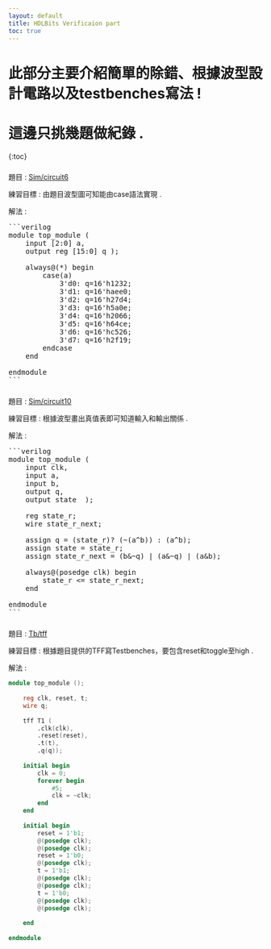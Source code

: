 ```yaml
---
layout: default
title: HDLBits Verificaion part
toc: true
---
```


# 此部分主要介紹簡單的除錯、根據波型設計電路以及testbenches寫法 !
# 這邊只挑幾題做紀錄 .

{:toc}
###
題目 : [Sim/circuit6](https://hdlbits.01xz.net/wiki/Sim/circuit6)

練習目標 : 由題目波型圖可知能由case語法實現 .

解法 :
<pre>```verilog
module top_module (
    input [2:0] a,
    output reg [15:0] q ); 

    always@(*) begin
        case(a)
            3'd0: q=16'h1232;
            3'd1: q=16'haee0;
            3'd2: q=16'h27d4;
            3'd3: q=16'h5a0e;
            3'd4: q=16'h2066;
            3'd5: q=16'h64ce;
            3'd6: q=16'hc526;
            3'd7: q=16'h2f19;
        endcase
    end
    
endmodule
```</pre>

###
題目 : [Sim/circuit10](https://hdlbits.01xz.net/wiki/Sim/circuit10)

練習目標 : 根據波型畫出真值表即可知道輸入和輸出關係 .

解法 :
<pre>```verilog
module top_module (
    input clk,
    input a,
    input b,
    output q,
    output state  );

    reg state_r;
    wire state_r_next;
    
    assign q = (state_r)? (~(a^b)) : (a^b);
    assign state = state_r;
    assign state_r_next = (b&~q) | (a&~q) | (a&b);
    
    always@(posedge clk) begin
        state_r <= state_r_next;
    end
    
endmodule
```</pre>

###
題目 : [Tb/tff](https://hdlbits.01xz.net/wiki/Tb/tff)

練習目標 : 根據題目提供的TFF寫Testbenches，要包含reset和toggle至high .

解法 :
```verilog
module top_module ();
    
    reg clk, reset, t;
    wire q;
    
    tff T1 (
        .clk(clk),
        .reset(reset),
        .t(t),
        .q(q));
    
    initial begin
        clk = 0;
        forever begin
            #5;
            clk = ~clk;
        end
    end
    
    initial begin
        reset = 1'b1;
        @(posedge clk);
        @(posedge clk);
        reset = 1'b0;
        @(posedge clk);
        t = 1'b1;
        @(posedge clk);
        @(posedge clk);
        t = 1'b0;
        @(posedge clk);
        @(posedge clk);
        
    end
    
endmodule
```


